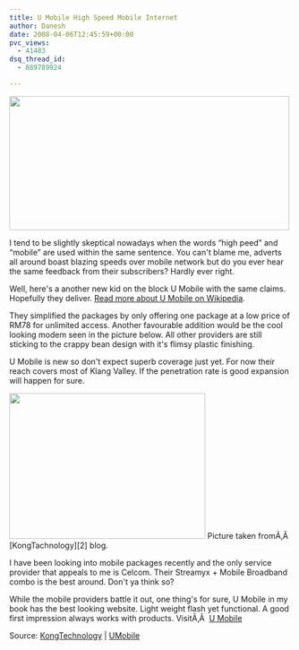 ```yaml
---
title: U Mobile High Speed Mobile Internet
author: Danesh
date: 2008-04-06T12:45:59+00:00
pvc_views:
  - 41483
dsq_thread_id:
  - 889789924

---
```

<img loading="lazy" src="http://farm3.static.flickr.com/2064/2391620277_acd2eb41e6.jpg" height="239" width="500" />

I tend to be slightly skeptical nowadays when the words &#8220;high peed&#8221; and &#8220;mobile&#8221; are used within the same sentence. You can't blame me, adverts all around boast blazing speeds over mobile network but do you ever hear the same feedback from their subscribers? Hardly ever right.

Well, here's a another new kid on the block U Mobile with the same claims. Hopefully they deliver. [Read more about U Mobile on Wikipedia][1].

They simplified the packages by only offering one package at a low price of RM78 for unlimited access. Another favourable addition would be the cool looking modem seen in the picture below. All other providers are still sticking to the crappy bean design with it's flimsy plastic finishing.

U Mobile is new so don't expect superb coverage just yet. For now their reach covers most of Klang Valley. If the penetration rate is good expansion will happen for sure.

<img loading="lazy" src="http://farm3.static.flickr.com/2180/2392465214_5eb0c140a8_o.jpg" height="260" width="350" />  
Picture taken fromÃ‚Â  [KongTachnology][2] blog.

I have been looking into mobile packages recently and the only service provider that appeals to me is Celcom. Their Streamyx + Mobile Broadband combo is the best around. Don't ya think so?

While the mobile providers battle it out, one thing's for sure, U Mobile in my book has the best looking website. Light weight flash yet functional. A good first impression always works with products. VisitÃ‚Â  [U Mobile][3]

Source: [KongTechnology][2] | [UMobile][3]

 [1]: http://en.wikipedia.org/wiki/U_Mobile
 [2]: http://www.kongtechnology.com/2008/03/24/u-mobile-broadband-unlimited-broadband-access/
 [3]: http://u.com.my/